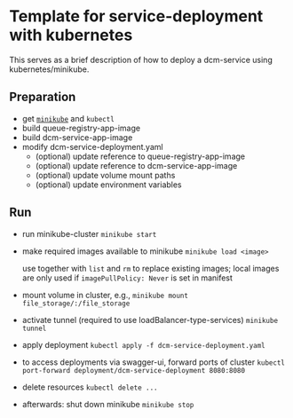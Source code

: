 # Template for service-deployment with kubernetes
This serves as a brief description of how to deploy a dcm-service using kubernetes/minikube.

## Preparation
* get [`minikube`](https://minikube.sigs.k8s.io/docs/start/?arch=%2Flinux%2Fx86-64%2Fstable%2Fbinary+download) and `kubectl`
* build queue-registry-app-image
* build dcm-service-app-image
* modify dcm-service-deployment.yaml
  * (optional) update reference to queue-registry-app-image
  * (optional) update reference to dcm-service-app-image
  * (optional) update volume mount paths
  * (optional) update environment variables

## Run
* run minikube-cluster
  `minikube start`
* make required images available to minikube
  `minikube load <image>`

  use together with `list` and `rm` to replace existing images; local images are only used if `imagePullPolicy: Never` is set in manifest
* mount volume in cluster, e.g.,
  `minikube mount file_storage/:/file_storage`
* activate tunnel (required to use loadBalancer-type-services)
  `minikube tunnel`
* apply deployment
  `kubectl apply -f dcm-service-deployment.yaml`
* to access deployments via swagger-ui, forward ports of cluster
  `kubectl port-forward deployment/dcm-service-deployment 8080:8080`
* delete resources
  `kubectl delete ...`
* afterwards: shut down minikube
  `minikube stop`
